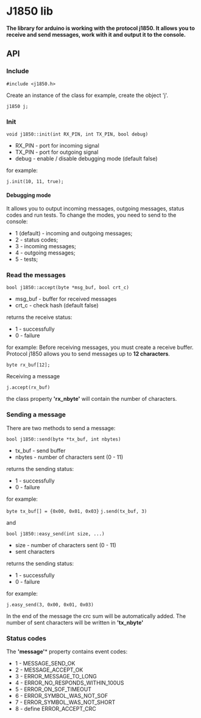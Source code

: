 # J1850 lib

**The library for arduino is working with the protocol j1850. It allows you to receive and send messages, work with it and output it to the console.**

## API

### Include

`#include <j1850.h>`

Create an instance of the class
for example, create the object 'j'.

`j1850 j;`

### Init

`void j1850::init(int RX_PIN, int TX_PIN, bool debug)`

- RX_PIN - port for incoming signal
- TX_PIN - port for outgoing signal
- debug - enable / disable debugging mode (default false)

for example:

`j.init(10, 11, true);`


#### Debugging mode
It allows you to output incoming messages, outgoing messages, status codes and run tests. 
To change the modes, you need to send to the console:
- 1 (default) -  incoming and outgoing messages;
- 2 - status codes;
- 3 - incoming messages;
- 4 - outgoing messages;
- 5 - tests;

### Read the messages

`bool j1850::accept(byte *msg_buf, bool crt_c)`

- msg_buf - buffer for received messages
- crt_c - check hash (default false)

returns the receive status:
- 1 - successfully
- 0 - failure

for example:
Before receiving messages, you must create a receive buffer. Protocol j1850 allows you to send messages up to **12 characters**.

`byte rx_buf[12];`

Receiving a message

`j.accept(rx_buf)`

the class property **'rx_nbyte'** will contain the number of characters.

### Sending a message

There are two methods to send a message:

`bool j1850::send(byte *tx_buf, int nbytes)`

- tx_buf - send buffer
- nbytes - number of characters sent (0 - 11)

returns the sending status:
- 1 - successfully
- 0 - failure

for example:

`byte tx_buf[] = {0x00, 0x01, 0x03}`
`j.send(tx_buf, 3)`

and

`bool j1850::easy_send(int size, ...)`

- size - number of characters sent (0 - 11)
- sent characters

returns the sending status:
- 1 - successfully
- 0 - failure

for example:

`j.easy_send(3, 0x00, 0x01, 0x03)`

In the end of the message the crc sum will be automatically added.
The number of sent characters will be written in **'tx_nbyte'**

### Status codes
The **'message'*** property contains event codes:

- 1 - MESSAGE_SEND_OK
- 2 - MESSAGE_ACCEPT_OK
- 3 - ERROR_MESSAGE_TO_LONG
- 4 - ERROR_NO_RESPONDS_WITHIN_100US
- 5 - ERROR_ON_SOF_TIMEOUT
- 6 - ERROR_SYMBOL_WAS_NOT_SOF
- 7 - ERROR_SYMBOL_WAS_NOT_SHORT
- 8 - define ERROR_ACCEPT_CRC
